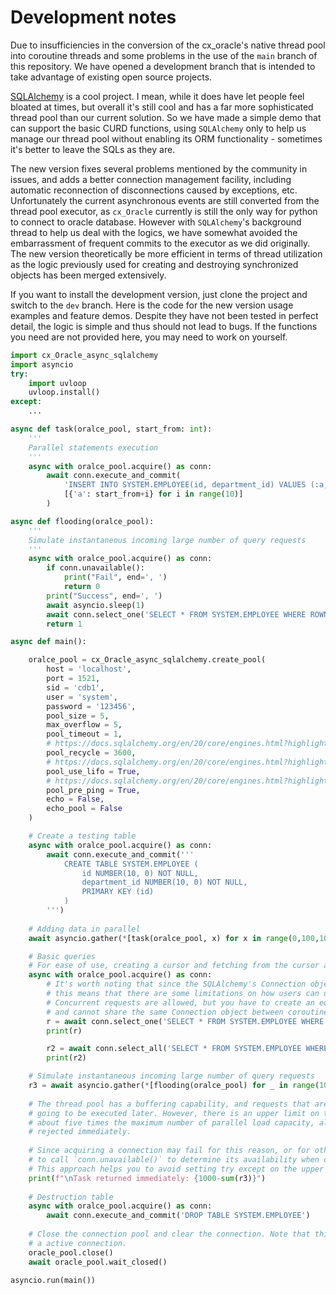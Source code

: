 # Development notes

Due to insufficiencies in the conversion of the cx_oracle's native thread pool into coroutine threads and some problems in the use of the `main` branch of this repository. We have opened a development branch that is intended to take advantage of existing open source projects.

[SQLAlchemy](https://github.com/sqlalchemy/sqlalchemy) is a cool project. I mean, while it does have let people feel bloated at times, but overall it's still cool and has a far more sophisticated thread pool than our current solution. So we have made a simple demo that can support the basic CURD functions, using `SQLAlchemy` only to help us manage our thread pool without enabling its ORM functionality - sometimes it's better to leave the SQLs as they are.

The new version fixes several problems mentioned by the community in issues, and adds a better connection management facility, including automatic reconnection of disconnections caused by exceptions, etc. Unfortunately the current asynchronous events are still converted from the thread pool executor, as `cx_Oracle` currently is still the only way for python to connect to oracle database. However with `SQLAlchemy`'s background thread to help us deal with the logics, we have somewhat avoided the embarrassment of frequent commits to the executor as we did originally. The new version theoretically be more efficient in terms of thread utilization as the logic previously used for creating and destroying synchronized objects has been merged extensively.

If you want to install the development version, just clone the project and switch to the `dev` branch. Here is the code for the new version usage examples and feature demos. Despite they have not been tested in perfect detail, the logic is simple and thus should not lead to bugs. If the functions you need are not provided here, you may need to work on yourself.

```python
import cx_Oracle_async_sqlalchemy
import asyncio
try:
    import uvloop 
    uvloop.install()
except:
    ... 

async def task(oralce_pool, start_from: int):
    '''
    Parallel statements execution
    '''
    async with oralce_pool.acquire() as conn:
        await conn.execute_and_commit(
            'INSERT INTO SYSTEM.EMPLOYEE(id, department_id) VALUES (:a, 1)',
            [{'a': start_from+i} for i in range(10)]
        )

async def flooding(oralce_pool):
    '''
    Simulate instantaneous incoming large number of query requests
    '''
    async with oralce_pool.acquire() as conn:
        if conn.unavailable():
            print("Fail", end=', ')
            return 0
        print("Success", end=', ')
        await asyncio.sleep(1)
        await conn.select_one('SELECT * FROM SYSTEM.EMPLOYEE WHERE ROWNUM <= 1')
        return 1

async def main():

    oralce_pool = cx_Oracle_async_sqlalchemy.create_pool(
        host = 'localhost',
        port = 1521,
        sid = 'cdb1',
        user = 'system',
        password = '123456',
        pool_size = 5,
        max_overflow = 5,
        pool_timeout = 1,
        # https://docs.sqlalchemy.org/en/20/core/engines.html?highlight=pool_recycle#sqlalchemy.create_engine.params.pool_recycle
        pool_recycle = 3600,   
        # https://docs.sqlalchemy.org/en/20/core/engines.html?highlight=pool_use_lifo#sqlalchemy.create_engine.params.pool_use_lifo
        pool_use_lifo = True,
        # https://docs.sqlalchemy.org/en/20/core/engines.html?highlight=pool_pre_ping#sqlalchemy.create_engine.params.pool_pre_ping
        pool_pre_ping = True,
        echo = False,
        echo_pool = False
    )

    # Create a testing table
    async with oralce_pool.acquire() as conn:
        await conn.execute_and_commit('''
            CREATE TABLE SYSTEM.EMPLOYEE (
                id NUMBER(10, 0) NOT NULL,
                department_id NUMBER(10, 0) NOT NULL,
                PRIMARY KEY (id)
            )
        ''')    
    
    # Adding data in parallel
    await asyncio.gather(*[task(oralce_pool, x) for x in range(0,100,10)])

    # Basic queries
    # For ease of use, creating a cursor and fetching from the cursor are combined in a single call.
    async with oralce_pool.acquire() as conn:
        # It's worth noting that since the SQLAlchemy's Connection object we rely on is not thread-safe, 
        # this means that there are some limitations on how users can use it compared to normal asynchronous.
        # Concurrent requests are allowed, but you have to create an equal number of connections 
        # and cannot share the same Connection object between coroutines at a same time.
        r = await conn.select_one('SELECT * FROM SYSTEM.EMPLOYEE WHERE ROWNUM <= 1')
        print(r)

        r2 = await conn.select_all('SELECT * FROM SYSTEM.EMPLOYEE WHERE ROWNUM <= 10')
        print(r2)

    # Simulate instantaneous incoming large number of query requests
    r3 = await asyncio.gather(*[flooding(oralce_pool) for _ in range(1000)])
    
    # The thread pool has a buffering capability, and requests that are not executed immediately are cached and 
    # going to be executed later. However, there is an upper limit on the number of caches, currently set to 
    # about five times the maximum number of parallel load capacity, all requests exceeding this limit will be
    # rejected immediately.
    
    # Since acquiring a connection may fail for this reason, or for other reasons such as timeouts. So the user needs
    # to call `conn.unavailable()` to determine its availability when obtaining a connection for the first time.
    # This approach helps you to avoid setting try except on the upper layer of the context manager to prevent timeout events.
    print(f"\nTask returned immediately: {1000-sum(r3)}")
    
    # Destruction table
    async with oralce_pool.acquire() as conn:
        await conn.execute_and_commit('DROP TABLE SYSTEM.EMPLOYEE')
    
    # Close the connection pool and clear the connection. Note that this method does not force the terminating of 
    # a active connection.
    oracle_pool.close()
    await oracle_pool.wait_closed()

asyncio.run(main())
```
